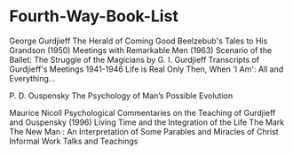 # Fourth-Way-Book-List
George Gurdjieff
    The Herald of Coming Good
    Beelzebub's Tales to His Grandson (1950)
    Meetings with Remarkable Men (1963)
    Scenario of the Ballet: The Struggle of the Magicians by G. I. Gurdjieff
    Transcripts of Gurdjieff's Meetings 1941-1946
    Life is Real Only Then, When 'I Am': All and Everything...

P. D. Ouspensky
    The Psychology of Man’s Possible Evolution
    

Maurice Nicoll
    Psychological Commentaries on the Teaching of Gurdjieff and Ouspensky (1996)
    Living Time and the Integration of the Life
    The Mark
    The New Man : An Interpretation of Some Parables and Miracles of Christ
    Informal Work Talks and Teachings
